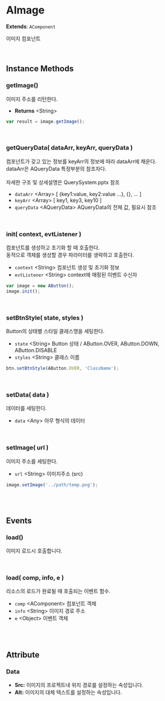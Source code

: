 # AImage
**Extends**: `AComponent`

이미지 컴포넌트

<br/>

## Instance Methods

### getImage()

이미지 주소를 리턴한다.

- **Returns** \<String>

```js
var result = image.getImage();
```

<br/>

### getQueryData( dataArr, keyArr, queryData )

컴포넌트가 갖고 있는 정보를 keyArr의 정보에 따라 dataArr에 채운다.<br/>
dataArr은 AQueryData 특정부분의 참조자다.<br/><br/>
자세한 구조 및 상세설명은 QuerySystem.pptx 참조

- `dataArr` \<Array> [ {key1:value, key2:value ...}, {}, ... ]
- `keyArr` \<Array> [ key1, key3, key10 ]
- `queryData` \<AQueryData> AQueryData의 전체 값, 필요시 참조

<br/>

### init( context, evtListener )

컴포넌트를 생성하고 초기화 할 때 호출한다.<br/>
동적으로 객체를 생성할 경우 파라미터를 생략하고 호출한다.

- `context` \<String> 컴포넌트 생성 및 초기화 정보
- `evtListener` \<String> context에 매핑된 이벤트 수신자

```js
var image = new AButton();
image.init();
```

<br/>

### setBtnStyle( state, styles )

Button의 상태별 스타일 클래스명을 세팅한다.

- `state` \<String> Button 상태 / AButton.OVER, AButton.DOWN, AButton.DISABLE
- `styles` \<String> 클래스 이름

```js
btn.setBtnStyle(AButton.OVER, 'ClassName');
```

<br/>

### setData( data )

데이터를 세팅한다.

- `data` \<Any> 아무 형식의 데이터

<br/>

### setImage( url )

이미지 주소를 세팅한다.

- `url` \<String> 이미지주소 (src)

```js
image.setImage('../path/temp.png');
```

<br/>
<br/>

## Events

### load()

이미지 로드시 호출합니다.

<br/>

### load( comp, info, e )

리소스의 로드가 완료될 때 호출되는 이벤트 함수.

- `comp` \<AComponent> 컴포넌트 객체
- `info` \<String> 이미지 경로 주소
- `e` \<Object> 이벤트 객체

<br/>
<br/>

## Attribute

### Data  

* **Src:** 이미지의 프로젝트내 위치 경로를 설정하는 속성입니다. 
* **Alt:** 이미지의 대체 텍스트를 설정하는 속성입니다. 

<br/>

